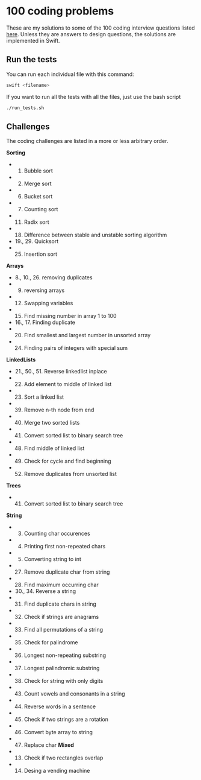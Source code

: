 # 100 coding problems
These are my solutions to some of the 100 coding interview questions listed [here](https://codeburst.io/100-coding-interview-questions-for-programmers-b1cf74885fb7). Unless they are answers to design questions, the solutions are implemented in Swift.

## Run the tests
You can run each individual file with this command:
```bash
swift <filename>
```

If you want to run all the tests with all the files, just use the bash script
```bash
./run_tests.sh
```

## Challenges
The coding challenges are listed in a more or less arbitrary order. 

**Sorting**
- 1. Bubble sort
- 2. Merge sort
- 6. Bucket sort
- 7. Counting sort
- 11. Radix sort
- 18. Difference between stable and unstable sorting algorithm
- 19., 29. Quicksort
- 25. Insertion sort

**Arrays**
- 8., 10., 26.  removing duplicates
- 9. reversing arrays
- 12. Swapping variables
- 15. Find missing number in array 1 to 100
- 16., 17.  Finding duplicate
- 20. Find smallest and largest number in unsorted array
- 24. Finding pairs of integers with special sum

**LinkedLists**
- 21., 50., 51.  Reverse linkedlist inplace
- 22. Add element to middle of linked list
- 23. Sort a linked list
- 39. Remove n-th node from end
- 40. Merge two sorted lists
- 41. Convert sorted list to binary search tree
- 48. Find middle of linked list
- 49. Check for cycle and find beginning
- 52. Remove duplicates from unsorted list

**Trees**
- 41. Convert sorted list to binary search tree

**String**
- 3. Counting char occurences
- 4. Printing first non-repeated chars
- 5. Converting string to int
- 27. Remove duplicate char from string
- 28. Find maximum occurring char
- 30., 34.  Reverse a string
- 31. Find duplicate chars in string
- 32. Check if strings are anagrams
- 33. Find all permutations of a string
- 35. Check for palindrome
- 36. Longest non-repeating substring
- 37. Longest palindromic substring
- 38. Check for string with only digits
- 43. Count vowels and consonants in a string
- 44. Reverse words in a sentence
- 45. Check if two strings are a rotation
- 46. Convert byte array to string
- 47. Replace char
**Mixed**
- 13. Check if two rectangles overlap
- 14. Desing a vending machine
